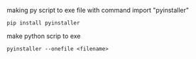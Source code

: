 making py script to exe file with command
import "pyinstaller"
```
pip install pyinstaller
```
make python scrip to exe 

```
pyinstaller --onefile <filename>
```

